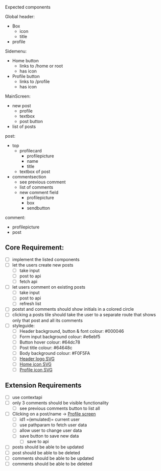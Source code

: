 Expected components

Global header:
* Box
	* icon
	* title
* profile

Sidemenu:
* Home button
	* links to /home or root
	* has icon
* Profile button
	* links to /profile
	* has icon



MainScreen:
* new post
	* profile
	* textbox
	* post button
* list of posts


post:
* top
	* profilecard
		* profilepicture
		* name
		* title
	* textbox of post
* commentsection
	* see previous comment
	* list of comments
	* new comment field
		* profilepicture
		* box
		* sendbutton

comment:
* profilepicture
* post

## Core Requirement:
- [ ] implement the listed components
- [ ] let the users create new posts
	- [ ] take input
	- [ ] post to api
	- [ ] fetch api
- [ ] let users comment on existing posts
	- [ ] take input
	- [ ] post to api
	- [ ] refresh list
- [ ] postst and comments should show initials in a colored circle
- [ ] clicking a posts tile should take the user to a separate route that shows only that post and all its comments
- [ ] styleguide:
	- [ ] Header background, button & font colour: #000046
	* [ ] Form input background colour: #e6ebf5
	* [ ] Button hover colour: #64dc78
	* [ ] Post title colour: #64648c
	* [ ] Body background colour: #F0F5FA
	* [ ] [Header logo SVG](https://github.com/DagAndreas/react-cohort-dashboard-challenge/blob/main/_assets/title-header-svg.md)
	* [ ] [Home icon SVG](https://github.com/DagAndreas/react-cohort-dashboard-challenge/blob/main/_assets/home-icon-svg.md)
	* [ ] [Profile icon SVG](https://github.com/DagAndreas/react-cohort-dashboard-challenge/blob/main/_assets/profile-icon-svg.md)

## Extension Requirements
* [ ] use contextapi
* [ ] only 3 comments should be visible functionality
	* [ ] see previous comments button to list all
* [ ] Clicking on a post/name -> [Profile screen](https://github.com/DagAndreas/react-cohort-dashboard-challenge/blob/main/_assets/profile.png)
	* [ ] id1 =(emulated)= current user
	* [ ] use pathparam to fetch user data
	* [ ] allow user to change user data
	* [ ] save button to save new data
		* [ ] save to api
* [ ] posts should be able to be updated
* [ ] post should be able to be deleted
* [ ] comments should be able to be updated
* [ ] comments should be able to be deleted
